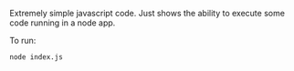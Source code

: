 Extremely simple javascript code.  Just shows the ability to execute some code running in a node app.

To run: 

```
node index.js
```